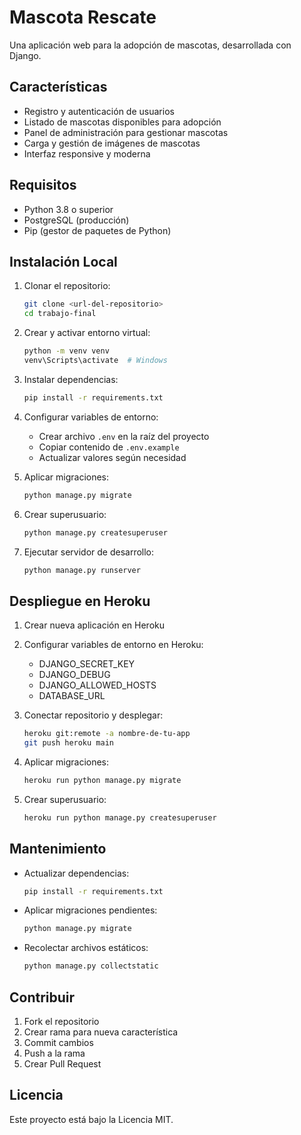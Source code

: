 # Mascota Rescate

Una aplicación web para la adopción de mascotas, desarrollada con Django.

## Características

- Registro y autenticación de usuarios
- Listado de mascotas disponibles para adopción
- Panel de administración para gestionar mascotas
- Carga y gestión de imágenes de mascotas
- Interfaz responsive y moderna

## Requisitos

- Python 3.8 o superior
- PostgreSQL (producción)
- Pip (gestor de paquetes de Python)

## Instalación Local

1. Clonar el repositorio:
   ```bash
   git clone <url-del-repositorio>
   cd trabajo-final
   ```

2. Crear y activar entorno virtual:
   ```bash
   python -m venv venv
   venv\Scripts\activate  # Windows
   ```

3. Instalar dependencias:
   ```bash
   pip install -r requirements.txt
   ```

4. Configurar variables de entorno:
   - Crear archivo `.env` en la raíz del proyecto
   - Copiar contenido de `.env.example`
   - Actualizar valores según necesidad

5. Aplicar migraciones:
   ```bash
   python manage.py migrate
   ```

6. Crear superusuario:
   ```bash
   python manage.py createsuperuser
   ```

7. Ejecutar servidor de desarrollo:
   ```bash
   python manage.py runserver
   ```

## Despliegue en Heroku

1. Crear nueva aplicación en Heroku

2. Configurar variables de entorno en Heroku:
   - DJANGO_SECRET_KEY
   - DJANGO_DEBUG
   - DJANGO_ALLOWED_HOSTS
   - DATABASE_URL

3. Conectar repositorio y desplegar:
   ```bash
   heroku git:remote -a nombre-de-tu-app
   git push heroku main
   ```

4. Aplicar migraciones:
   ```bash
   heroku run python manage.py migrate
   ```

5. Crear superusuario:
   ```bash
   heroku run python manage.py createsuperuser
   ```

## Mantenimiento

- Actualizar dependencias:
  ```bash
  pip install -r requirements.txt
  ```

- Aplicar migraciones pendientes:
  ```bash
  python manage.py migrate
  ```

- Recolectar archivos estáticos:
  ```bash
  python manage.py collectstatic
  ```

## Contribuir

1. Fork el repositorio
2. Crear rama para nueva característica
3. Commit cambios
4. Push a la rama
5. Crear Pull Request

## Licencia

Este proyecto está bajo la Licencia MIT.
